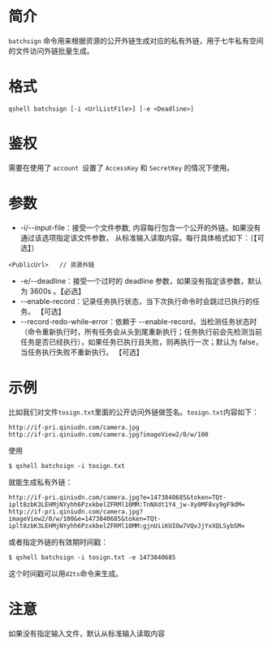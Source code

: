 # 简介
`batchsign` 命令用来根据资源的公开外链生成对应的私有外链，用于七牛私有空间的文件访问外链批量生成。

# 格式
```
qshell batchsign [-i <UrlListFile>] [-e <Deadline>]
```

# 鉴权
需要在使用了 `account `设置了 `AccessKey` 和 `SecretKey` 的情况下使用。

# 参数
- -i/--input-file：接受一个文件参数, 内容每行包含一个公开的外链。如果没有通过该选项指定该文件参数， 从标准输入读取内容。每行具体格式如下：（【可选】）
```
<PublicUrl>   // 资源外链
```
- -e/--deadline：接受一个过时的 deadline 参数，如果没有指定该参数，默认为 3600s 。【必选】 
- --enable-record：记录任务执行状态，当下次执行命令时会跳过已执行的任务。 【可选】
- --record-redo-while-error：依赖于 --enable-record，当检测任务状态时（命令重新执行时，所有任务会从头到尾重新执行；任务执行前会先检测当前任务是否已经执行），如果任务已执行且失败，则再执行一次；默认为 false，当任务执行失败不重新执行。 【可选】

# 示例
比如我们对文件`tosign.txt`里面的公开访问外链做签名。`tosign.txt`内容如下：
```
http://if-pri.qiniudn.com/camera.jpg
http://if-pri.qiniudn.com/camera.jpg?imageView2/0/w/100
```
使用
```
$ qshell batchsign -i tosign.txt
```
就能生成私有外链：
```
http://if-pri.qiniudn.com/camera.jpg?e=1473840685&token=TQt-iplt8zbK3LEHMjNYyhh6PzxkbelZFRMl10MM:TnNXdt1Y4_jw-Xy0MF8vy9gF9dM=
http://if-pri.qiniudn.com/camera.jpg?imageView2/0/w/100&e=1473840685&token=TQt-iplt8zbK3LEHMjNYyhh6PzxkbelZFRMl10MM:gjnUiiKUIOw7VQvJjYxXQLSybSM=
```
或者指定外链的有效期时间戳：
```
$ qshell batchsign -i tosign.txt -e 1473840685
```
这个时间戳可以用`d2ts`命令来生成。

# 注意
如果没有指定输入文件，默认从标准输入读取内容
